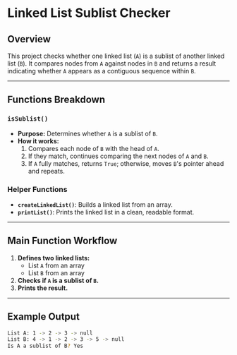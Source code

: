 # Linked List Sublist Checker

## Overview
This project checks whether one linked list (`A`) is a sublist of another linked list (`B`). It compares nodes from `A` against nodes in `B` and returns a result indicating whether `A` appears as a contiguous sequence within `B`.

---

## Functions Breakdown

### `isSublist()`
- **Purpose:** Determines whether `A` is a sublist of `B`.
- **How it works:**
  1. Compares each node of `B` with the head of `A`.
  2. If they match, continues comparing the next nodes of `A` and `B`.
  3. If `A` fully matches, returns `True`; otherwise, moves `B`'s pointer ahead and repeats.

### Helper Functions
- **`createLinkedList()`**: Builds a linked list from an array.
- **`printList()`**: Prints the linked list in a clean, readable format.

---

## Main Function Workflow

1. **Defines two linked lists:**
   - List `A` from an array
   - List `B` from an array
2. **Checks if `A` is a sublist of `B`.**
3. **Prints the result.**

---

## Example Output
```bash
List A: 1 -> 2 -> 3 -> null
List B: 4 -> 1 -> 2 -> 3 -> 5 -> null
Is A a sublist of B? Yes
